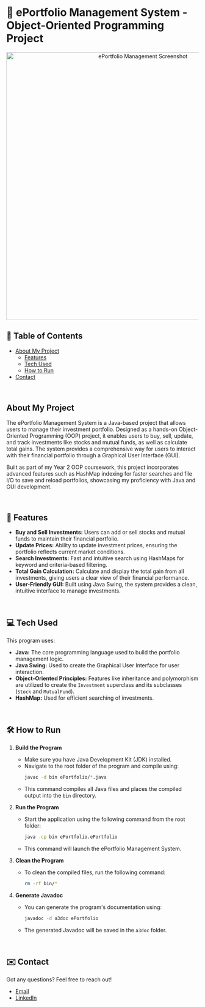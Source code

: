 # 💼 ePortfolio Management System - Object-Oriented Programming Project

<p align="center">
  <img width="700" alt="ePortfolio Management Screenshot" src="[https://example.com/eportfolio-management-screenshot.png](https://github.com/user-attachments/assets/337ef807-0421-4d43-accd-4c0569eb08d8)">
</p>

## 📖 Table of Contents

- [About My Project](#-about-my-project)
  - [Features](#-features)
  - [Tech Used](#-tech-used)
  - [How to Run](#-how-to-run)
- [Contact](#-contact)

<br/>

## About My Project
The ePortfolio Management System is a Java-based project that allows users to manage their investment portfolio. Designed as a hands-on Object-Oriented Programming (OOP) project, it enables users to buy, sell, update, and track investments like stocks and mutual funds, as well as calculate total gains. The system provides a comprehensive way for users to interact with their financial portfolio through a Graphical User Interface (GUI).

Built as part of my Year 2 OOP coursework, this project incorporates advanced features such as HashMap indexing for faster searches and file I/O to save and reload portfolios, showcasing my proficiency with Java and GUI development.

<br/>

## 🚀 Features

- **Buy and Sell Investments:** Users can add or sell stocks and mutual funds to maintain their financial portfolio.
- **Update Prices:** Ability to update investment prices, ensuring the portfolio reflects current market conditions.
- **Search Investments:** Fast and intuitive search using HashMaps for keyword and criteria-based filtering.
- **Total Gain Calculation:** Calculate and display the total gain from all investments, giving users a clear view of their financial performance.
- **User-Friendly GUI:** Built using Java Swing, the system provides a clean, intuitive interface to manage investments.

<br/>

## 💻 Tech Used

This program uses:

- **Java:** The core programming language used to build the portfolio management logic.
- **Java Swing:** Used to create the Graphical User Interface for user interaction.
- **Object-Oriented Principles:** Features like inheritance and polymorphism are utilized to create the `Investment` superclass and its subclasses (`Stock` and `MutualFund`).
- **HashMap:** Used for efficient searching of investments.

<br/>

## 🛠️ How to Run

1. **Build the Program**
    - Make sure you have Java Development Kit (JDK) installed.
    - Navigate to the root folder of the program and compile using:
      ```sh
      javac -d bin ePortfolio/*.java
      ```
    - This command compiles all Java files and places the compiled output into the `bin` directory.

2. **Run the Program**
    - Start the application using the following command from the root folder:
      ```sh
      java -cp bin ePortfolio.ePortfolio
      ```
    - This command will launch the ePortfolio Management System.

3. **Clean the Program**
    - To clean the compiled files, run the following command:
      ```sh
      rm -rf bin/*
      ```

4. **Generate Javadoc**
    - You can generate the program's documentation using:
      ```sh
      javadoc -d a3doc ePortfolio
      ```
    - The generated Javadoc will be saved in the `a3doc` folder.

<br/>

## ✉️ Contact

Got any questions? Feel free to reach out!

- [Email](mailto:markusgavra@gmail.com)
- [LinkedIn](https://www.linkedin.com/in/markus-gavra)

